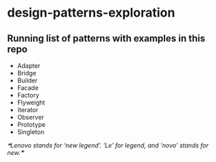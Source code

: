 # design-patterns-exploration

## Running list of patterns with examples in this repo
- Adapter
- Bridge
- Builder
- Facade
- Factory
- Flyweight
- Iterator
- Observer
- Prototype
- Singleton

<!--STARTS_HERE_QUOTE_README-->
<i>❝Lenovo stands for ‘new legend’. ‘Le’ for legend, and ‘novo’ stands for new.❞</i>
<!--ENDS_HERE_QUOTE_README-->

<!-- test -->